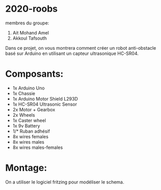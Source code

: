 # 2020-roobs
membres du groupe: 
  1. Ait Mohand Amel 
  2. Akkoul Tafsouth
  
  
Dans ce projet, on vous montrera comment créer un robot anti-obstacle basé sur Arduino en utilisant un capteur ultrasonique HC-SR04.

# Composants: 

-   1x Arduino Uno
- 1x Chassie
- 1x Arduino Motor Shield L293D
- 1x HC-SR04 Ultrasonic Sensor 
- 2x Motor + Gearbox 
- 2x Wheels 
- 1x Caster wheel 
- 1x 9v Battery 
- 1/* Ruban adhésif
- 8x wires females
- 8x wires males
- 8x wires males-females

# Montage: 
On a utiliser le logiciel fritzing pour modéliser le schema.
